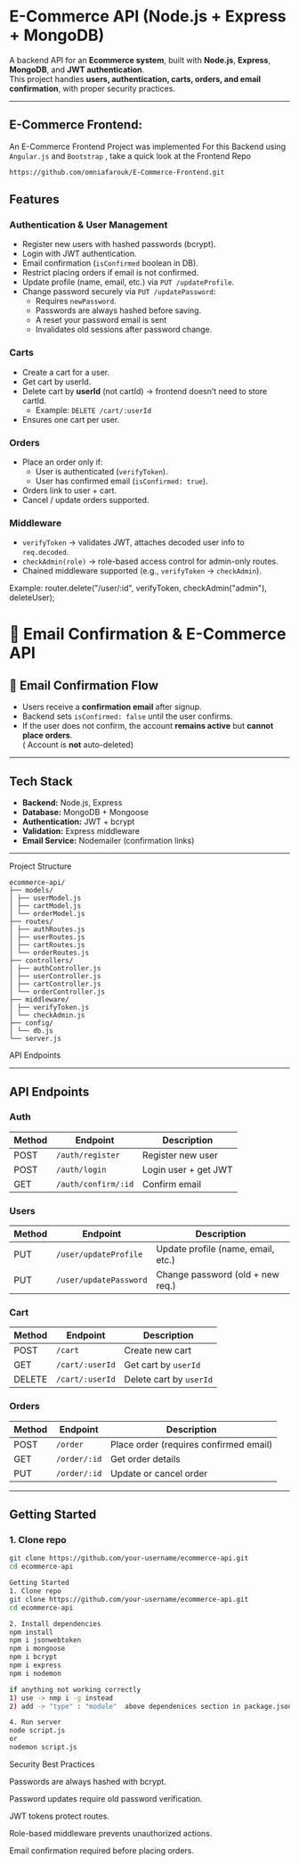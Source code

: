 # E-Commerce API (Node.js + Express + MongoDB)

A backend API for an **Ecommerce system**, built with **Node.js**, **Express**, **MongoDB**, and **JWT authentication**.  
This project handles **users, authentication, carts, orders, and email confirmation**, with proper security practices.  

---

## E-Commerce Frontend:
An E-Commerce Frontend Project was implemented For this Backend using `Angular.js` and `Bootstrap` , take a quick look at the Frontend Repo
```
https://github.com/omniafarouk/E-Commerce-Frontend.git
```

## Features

### Authentication & User Management
- Register new users with hashed passwords (bcrypt).  
- Login with JWT authentication.  
- Email confirmation (`isConfirmed` boolean in DB).  
- Restrict placing orders if email is not confirmed.  
- Update profile (name, email, etc.) via `PUT /updateProfile`.  
- Change password securely via `PUT /updatePassword`:  
  - Requires `newPassword`.  
  - Passwords are always hashed before saving.
  - A reset your password email is sent
  - Invalidates old sessions after password change.  

### Carts
- Create a cart for a user.  
- Get cart by userId.  
- Delete cart by **userId** (not cartId) → frontend doesn’t need to store cartId.  
  - Example: `DELETE /cart/:userId`  
- Ensures one cart per user.  

### Orders
- Place an order only if:  
  - User is authenticated (`verifyToken`).  
  - User has confirmed email (`isConfirmed: true`).  
- Orders link to user + cart.  
- Cancel / update orders supported.  

### Middleware
- `verifyToken` → validates JWT, attaches decoded user info to `req.decoded`.  
- `checkAdmin(role)` → role-based access control for admin-only routes.  
- Chained middleware supported (e.g., `verifyToken` → `checkAdmin`).  

Example:
router.delete("/user/:id", verifyToken, checkAdmin("admin"), deleteUser);


# 📧 Email Confirmation & E-Commerce API

## 📧 Email Confirmation Flow
- Users receive a **confirmation email** after signup.
- Backend sets `isConfirmed: false` until the user confirms.
- If the user does not confirm, the account **remains active** but **cannot place orders**.  
  ( Account is **not** auto-deleted)

---

## Tech Stack
- **Backend:** Node.js, Express  
- **Database:** MongoDB + Mongoose  
- **Authentication:** JWT + bcrypt  
- **Validation:** Express middleware  
- **Email Service:** Nodemailer (confirmation links)  

---

Project Structure
```
ecommerce-api/
├── models/
│ ├── userModel.js
│ ├── cartModel.js
│ └── orderModel.js
├── routes/
│ ├── authRoutes.js
│ ├── userRoutes.js
│ ├── cartRoutes.js
│ └── orderRoutes.js
├── controllers/
│ ├── authController.js
│ ├── userController.js
│ ├── cartController.js
│ └── orderController.js
├── middleware/
│ ├── verifyToken.js
│ └── checkAdmin.js
├── config/
│ └── db.js
└── server.js
```

 API Endpoints

---

## API Endpoints

### Auth
| Method | Endpoint             | Description              |
|--------|----------------------|--------------------------|
| POST   | `/auth/register`     | Register new user        |
| POST   | `/auth/login`        | Login user + get JWT     |
| GET    | `/auth/confirm/:id`  | Confirm email            |

### Users
| Method | Endpoint                 | Description                       |
|--------|---------------------------|-----------------------------------|
| PUT    | `/user/updateProfile`    | Update profile (name, email, etc.) |
| PUT    | `/user/updatePassword`   | Change password (old + new req.)   |

### Cart
| Method | Endpoint        | Description             |
|--------|-----------------|-------------------------|
| POST   | `/cart`         | Create new cart         |
| GET    | `/cart/:userId` | Get cart by `userId`    |
| DELETE | `/cart/:userId` | Delete cart by `userId` |

### Orders
| Method | Endpoint        | Description                          |
|--------|-----------------|--------------------------------------|
| POST   | `/order`        | Place order (requires confirmed email) |
| GET    | `/order/:id`    | Get order details                    |
| PUT    | `/order/:id`    | Update or cancel order               |

---

## Getting Started

### 1. Clone repo
```bash
git clone https://github.com/your-username/ecommerce-api.git
cd ecommerce-api

Getting Started
1. Clone repo
git clone https://github.com/your-username/ecommerce-api.git
cd ecommerce-api

2. Install dependencies
npm install
npm i jsonwebtoken
npm i mongoose
npm i bcrypt
npm i express
npm i nodemon

if anything not working correctly 
1) use -> nmp i -g instead
2) add -> "type" : "module"  above dependenices section in package.json

4. Run server
node script.js
or
nodemon script.js
```
Security Best Practices

Passwords are always hashed with bcrypt.

Password updates require old password verification.

JWT tokens protect routes.

Role-based middleware prevents unauthorized actions.

Email confirmation required before placing orders.
